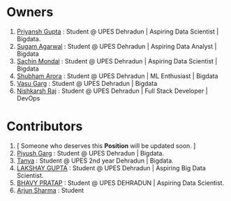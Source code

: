 # Owners

1. [Priyansh Gupta](https://github.com/priyansh19) : Student @ UPES Dehradun | Aspiring Data Scientist | Bigdata.
2. [Sugam Agarwal](https://github.com/heyeddard) : Student @ UPES Dehradun | Aspiring Data Analyst | Bigdata
3. [Sachin Mondal](https://github.com/sachin161994) : Student @ UPES Dehradun | Aspiring Data Scientist | Bigdata
4. [Shubham Arora](https://github.com/Shubham915Arora) : Student @ UPES Dehradun | ML Enthusiast | Bigdata
5. [Vasu Garg](https://github.com/Vasugarg99) : Student @ UPES Dehradun | Bigdata
6. [Nishkarsh Raj](https://www.github.com/NishkarshRaj) : Student @ UPES Dehradun | Full Stack Developer | DevOps

# Contributors

1. [ Someone who deserves this **Position** will be updated soon. ] 
2. [Piyush Garg](https://github.com/PU1138) : Student @ UPES Dehradun | Bigdata.
3. [Tanya](https://github.com/ciertotanya09) : Student @ UPES 2nd year Dehradun | Bigdata.
4. [LAKSHAY GUPTA](https://github.com/lakshay4040) : Student @ UPES Dehradun | Aspiring Big Data Scientist. 
5. [BHAVY PRATAP](https://gitHub.com/BhavyPratap) : Student @ UPES DEHRADUN | Aspiring Data Scientist.
6. [Arjun Sharma](https://github.com/rjrockzz) : Student
